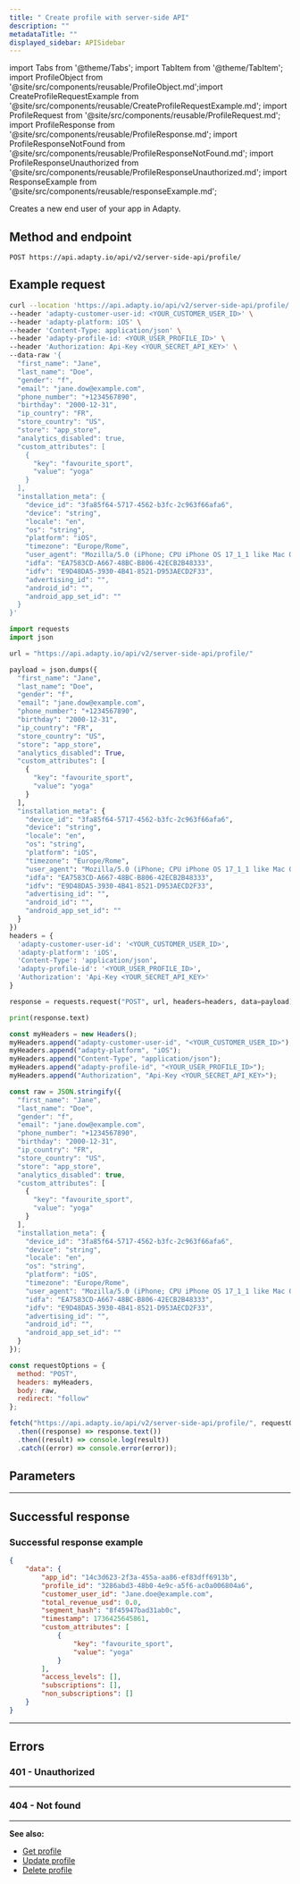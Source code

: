```yaml
---
title: " Create profile with server-side API"
description: ""
metadataTitle: ""
displayed_sidebar: APISidebar
---
```


import Tabs from '@theme/Tabs'; 
import TabItem from '@theme/TabItem'; 
import ProfileObject from '@site/src/components/reusable/ProfileObject.md';import CreateProfileRequestExample from '@site/src/components/reusable/CreateProfileRequestExample.md';
import ProfileRequest from '@site/src/components/reusable/ProfileRequest.md';
import ProfileResponse from '@site/src/components/reusable/ProfileResponse.md';
import ProfileResponseNotFound from '@site/src/components/reusable/ProfileResponseNotFound.md';
import ProfileResponseUnauthorized from '@site/src/components/reusable/ProfileResponseUnauthorized.md';
import ResponseExample from '@site/src/components/reusable/responseExample.md';

Creates a new end user of your app in Adapty.

## Method and endpoint

```http
POST https://api.adapty.io/api/v2/server-side-api/profile/
```

## Example request

<Tabs> 

<TabItem value="curl" label="cURL" default> 

```bash
curl --location 'https://api.adapty.io/api/v2/server-side-api/profile/' \
--header 'adapty-customer-user-id: <YOUR_CUSTOMER_USER_ID>' \
--header 'adapty-platform: iOS' \
--header 'Content-Type: application/json' \
--header 'adapty-profile-id: <YOUR_USER_PROFILE_ID>' \
--header 'Authorization: Api-Key <YOUR_SECRET_API_KEY>' \
--data-raw '{
  "first_name": "Jane",
  "last_name": "Doe",
  "gender": "f",
  "email": "jane.dow@example.com",
  "phone_number": "+1234567890",
  "birthday": "2000-12-31",
  "ip_country": "FR",
  "store_country": "US",
  "store": "app_store",
  "analytics_disabled": true,
  "custom_attributes": [
    {
      "key": "favourite_sport",
      "value": "yoga"
    }
  ],
  "installation_meta": {
    "device_id": "3fa85f64-5717-4562-b3fc-2c963f66afa6",
    "device": "string",
    "locale": "en",
    "os": "string",
    "platform": "iOS",
    "timezone": "Europe/Rome",
    "user_agent": "Mozilla/5.0 (iPhone; CPU iPhone OS 17_1_1 like Mac OS X) AppleWebKit/605.1.15 (KHTML, like Gecko) Version/17.1 Mobile/15E148 Safari/604.1",
    "idfa": "EA7583CD-A667-48BC-B806-42ECB2B48333",
    "idfv": "E9D48DA5-3930-4B41-8521-D953AECD2F33",
    "advertising_id": "",
    "android_id": "",
    "android_app_set_id": ""
  }
}'
```

</TabItem> 

<TabItem value="python" label="Python" default> 

```python
import requests
import json

url = "https://api.adapty.io/api/v2/server-side-api/profile/"

payload = json.dumps({
  "first_name": "Jane",
  "last_name": "Doe",
  "gender": "f",
  "email": "jane.dow@example.com",
  "phone_number": "+1234567890",
  "birthday": "2000-12-31",
  "ip_country": "FR",
  "store_country": "US",
  "store": "app_store",
  "analytics_disabled": True,
  "custom_attributes": [
    {
      "key": "favourite_sport",
      "value": "yoga"
    }
  ],
  "installation_meta": {
    "device_id": "3fa85f64-5717-4562-b3fc-2c963f66afa6",
    "device": "string",
    "locale": "en",
    "os": "string",
    "platform": "iOS",
    "timezone": "Europe/Rome",
    "user_agent": "Mozilla/5.0 (iPhone; CPU iPhone OS 17_1_1 like Mac OS X) AppleWebKit/605.1.15 (KHTML, like Gecko) Version/17.1 Mobile/15E148 Safari/604.1",
    "idfa": "EA7583CD-A667-48BC-B806-42ECB2B48333",
    "idfv": "E9D48DA5-3930-4B41-8521-D953AECD2F33",
    "advertising_id": "",
    "android_id": "",
    "android_app_set_id": ""
  }
})
headers = {
  'adapty-customer-user-id': '<YOUR_CUSTOMER_USER_ID>',
  'adapty-platform': 'iOS',
  'Content-Type': 'application/json',
  'adapty-profile-id': '<YOUR_USER_PROFILE_ID>',
  'Authorization': 'Api-Key <YOUR_SECRET_API_KEY>'
}

response = requests.request("POST", url, headers=headers, data=payload)

print(response.text)
```

</TabItem> 

<TabItem value="js" label="JavaScript" default> 

```javascript
const myHeaders = new Headers();
myHeaders.append("adapty-customer-user-id", "<YOUR_CUSTOMER_USER_ID>");
myHeaders.append("adapty-platform", "iOS");
myHeaders.append("Content-Type", "application/json");
myHeaders.append("adapty-profile-id", "<YOUR_USER_PROFILE_ID>");
myHeaders.append("Authorization", "Api-Key <YOUR_SECRET_API_KEY>");

const raw = JSON.stringify({
  "first_name": "Jane",
  "last_name": "Doe",
  "gender": "f",
  "email": "jane.dow@example.com",
  "phone_number": "+1234567890",
  "birthday": "2000-12-31",
  "ip_country": "FR",
  "store_country": "US",
  "store": "app_store",
  "analytics_disabled": true,
  "custom_attributes": [
    {
      "key": "favourite_sport",
      "value": "yoga"
    }
  ],
  "installation_meta": {
    "device_id": "3fa85f64-5717-4562-b3fc-2c963f66afa6",
    "device": "string",
    "locale": "en",
    "os": "string",
    "platform": "iOS",
    "timezone": "Europe/Rome",
    "user_agent": "Mozilla/5.0 (iPhone; CPU iPhone OS 17_1_1 like Mac OS X) AppleWebKit/605.1.15 (KHTML, like Gecko) Version/17.1 Mobile/15E148 Safari/604.1",
    "idfa": "EA7583CD-A667-48BC-B806-42ECB2B48333",
    "idfv": "E9D48DA5-3930-4B41-8521-D953AECD2F33",
    "advertising_id": "",
    "android_id": "",
    "android_app_set_id": ""
  }
});

const requestOptions = {
  method: "POST",
  headers: myHeaders,
  body: raw,
  redirect: "follow"
};

fetch("https://api.adapty.io/api/v2/server-side-api/profile/", requestOptions)
  .then((response) => response.text())
  .then((result) => console.log(result))
  .catch((error) => console.error(error));
```

</TabItem> 

</Tabs>

## Parameters

  <ProfileRequest /> 

<!--- <CreateProfileRequestExample /> --->

---

## Successful response

<ProfileResponse />

### Successful response example

```json
{
    "data": {
        "app_id": "14c3d623-2f3a-455a-aa86-ef83dff6913b",
        "profile_id": "3286abd3-48b0-4e9c-a5f6-ac0a006804a6",
        "customer_user_id": "Jane.doe@example.com",
        "total_revenue_usd": 0.0,
        "segment_hash": "8f45947bad31ab0c",
        "timestamp": 1736425645861,
        "custom_attributes": [
            {
                "key": "favourite_sport",
                "value": "yoga"
            }
        ],
        "access_levels": [],
        "subscriptions": [],
        "non_subscriptions": []
    }
}
```

<!--- <ResponseExample />  --->

---

## Errors

### 401 - Unauthorized

<ProfileResponseUnauthorized /> 




---

### 404 - Not found
<ProfileResponseNotFound />  

---

**See also:**

- [Get profile](ss-get-profile)
- [Update profile](ss-update-profile)
- [Delete profile](ss-delete-profile)
